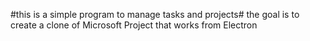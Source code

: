 #this is a simple program to manage tasks and projects#
the goal is to create a clone of Microsoft Project that works from Electron
